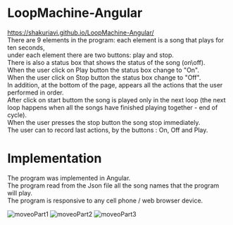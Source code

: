 # LoopMachine-Angular
 https://shakuriavi.github.io/LoopMachine-Angular/
</br>
There are 9 elements in the program: each element is a song that plays for ten seconds,</br>
under each element there are two buttons: play and stop.</br>
There is also a status box that shows the status of the song (on\off).</br>
When the user click on Play button the status box change to "On".</br>
When the user click on Stop button the status box change to "Off".</br>
In addition, at the bottom of the page, appears all the actions that the user performed in order.</br>
After click on start buttom the song is played only in the next loop (the next loop happens when all the songs have finished playing together - end of cycle).</br>
When the user presses the stop button the song stop immediately.</br>
The user can to record last actions, by the buttons :  On, Off and Play.

# Implementation
The program was implemented in Angular.</br>
The program read from the Json file all the song names that the program will play.</br>
The program is responsive to any cell phone / web browser device. </br>




![moveoPart1](https://user-images.githubusercontent.com/65177459/126050930-a5ad91ae-2434-419f-a309-df9b0d09f983.png)
![moveoPart2](https://user-images.githubusercontent.com/65177459/126050928-0c4befb6-3814-4136-9eee-b7b36442a26f.png)
![moveoPart3](https://user-images.githubusercontent.com/65177459/126050929-f79b9a05-3bbf-4056-a2ed-f612441d0546.png)

